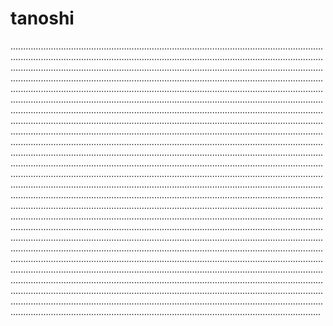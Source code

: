 # tanoshi

.......................................................................................................................................................................................................................................................................................................................................................................................................................................................................................................................................................................................................................................................................................................................................................................................................................................................................................................................................................................................................................................................................................................................................................................................................................................................................................................................................................................................................................................................................................................................................................................................................................................................................................................................................................................................................................................................................................................................................................................................................................................................................................................................................................................................................................................................................................................................................................................................................................................................................................................................................................................................................................................................................................................................................................................................................................................................................................................................................................................................................................................................................................................................................................................................................................................................................................................................................................